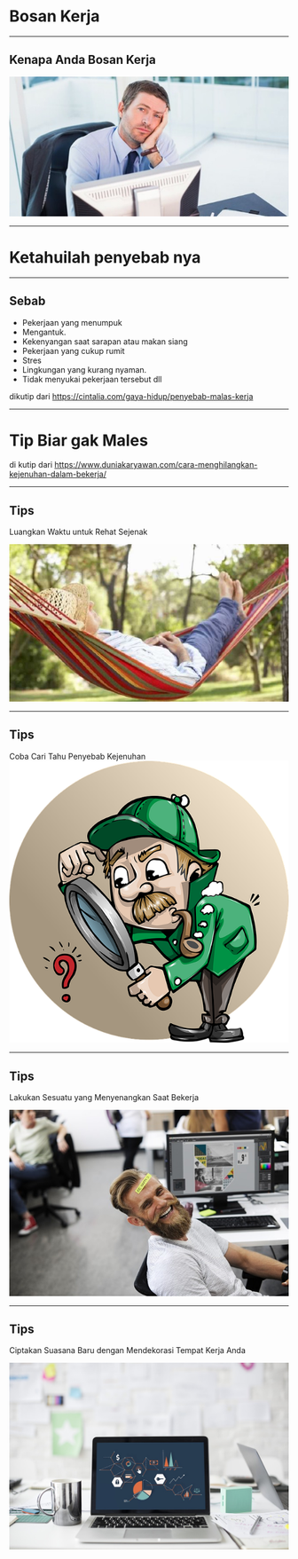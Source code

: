 # Bosan Kerja

---

## Kenapa Anda Bosan Kerja

![IMAGE](assets/img/Ilustrasi-jenuh-bekerja.jpg)



---
# Ketahuilah penyebab nya
---
## Sebab

* Pekerjaan yang menumpuk
* Mengantuk.
* Kekenyangan saat sarapan atau makan siang
* Pekerjaan yang cukup rumit
* Stres
* Lingkungan yang kurang nyaman.
* Tidak menyukai pekerjaan tersebut
dll 

dikutip dari https://cintalia.com/gaya-hidup/penyebab-malas-kerja

---
# Tip Biar gak Males
di kutip dari https://www.duniakaryawan.com/cara-menghilangkan-kejenuhan-dalam-bekerja/

---
## Tips
 Luangkan Waktu untuk Rehat Sejenak
 
![IMAGE](assets/img/santai.jpg)

---
## Tips
Coba Cari Tahu Penyebab Kejenuhan
![IMAGE](assets/img/berpikir.png)

---
## Tips
Lakukan Sesuatu yang Menyenangkan Saat Bekerja

![IMAGE](assets/img/happy.jpg)

---
## Tips
Ciptakan Suasana Baru dengan Mendekorasi Tempat Kerja Anda

![IMAGE](assets/img/laptop.jpg)

